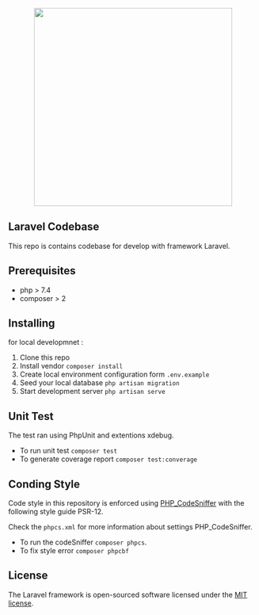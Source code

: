 <p align="center"><a href="https://laravel.com" target="_blank"><img src="https://raw.githubusercontent.com/laravel/art/master/logo-lockup/5%20SVG/2%20CMYK/1%20Full%20Color/laravel-logolockup-cmyk-red.svg" width="400"></a></p>

## Laravel Codebase

This repo is contains codebase for develop with framework Laravel.

## Prerequisites

-   php > 7.4
-   composer > 2

## Installing

for local developmnet :

1. Clone this repo
2. Install vendor `composer install`
3. Create local environment configuration form `.env.example`
4. Seed your local database `php artisan migration`
5. Start development server `php artisan serve`

## Unit Test

The test ran using PhpUnit and extentions xdebug.

-   To run unit test `composer test`
-   To generate coverage report `composer test:converage`

## Conding Style

Code style in this repository is enforced using [PHP_CodeSniffer](https://github.com/squizlabs/PHP_CodeSniffer) with the following style guide PSR-12.

Check the `phpcs.xml` for more information about settings PHP_CodeSniffer.

-   To run the codeSniffer `composer phpcs`.
-   To fix style error `composer phpcbf`

## License

The Laravel framework is open-sourced software licensed under the [MIT license](https://opensource.org/licenses/MIT).
